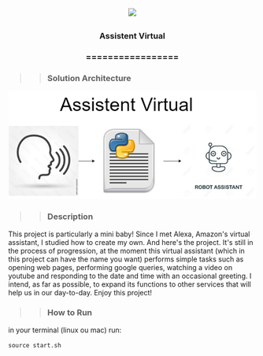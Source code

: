 <h1 align="center">
<img src="https://img.shields.io/static/v1?label=IA%20POR&message=MAYCON%20BATESTIN&color=7159c1&style=flat-square&logo=ghost"/>


<h3> <p align="center"> Assistent Virtual </p> </h3>
<h3> <p align="center"> ================= </p> </h3>

>> <h3> Solution Architecture </h3>

![delta](img/img.png)




>> <h3> Description </h3>

<p> This project is particularly a mini baby! Since I met Alexa, Amazon's virtual assistant,
I studied how to create my own. And here's the project.
It's still in the process of progression, at the moment this virtual assistant (which in this project can have the name you want)
performs simple tasks such as opening web pages, performing google queries, watching a video on youtube and responding to the date and time with an occasional greeting.
I intend, as far as possible, to expand its functions to other services that will help us in our day-to-day.
Enjoy this project!</p>

>> <h3> How to Run </h3>

in your terminal (linux ou mac) run:

```
source start.sh

```
